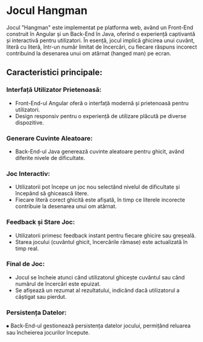 # Jocul Hangman

Jocul "Hangman" este implementat pe platforma web, având un Front-End construit în Angular și un Back-End în Java, oferind o experiență captivantă și interactivă pentru utilizatori. În esență, jocul implică ghicirea unui cuvânt, literă cu literă, într-un număr limitat de încercări, cu fiecare răspuns incorect contribuind la desenarea unui om atârnat (hanged man) pe ecran.

## Caracteristici principale:
### Interfață Utilizator Prietenoasă:
- Front-End-ul Angular oferă o interfață modernă și prietenoasă pentru utilizatori.
- Design responsiv pentru o experiență de utilizare plăcută pe diverse dispozitive.

### Generare Cuvinte Aleatoare:
- Back-End-ul Java generează cuvinte aleatoare pentru ghicit, având diferite nivele de dificultate.

### Joc Interactiv:
- Utilizatorii pot începe un joc nou selectând nivelul de dificultate și începând să ghicească litere.
- Fiecare literă corect ghicită este afișată, în timp ce literele incorecte contribuie la desenarea unui om atârnat.

### Feedback și Stare Joc:
- Utilizatorii primesc feedback instant pentru fiecare ghicire sau greșeală.
- Starea jocului (cuvântul ghicit, încercările rămase) este actualizată în timp real.

### Final de Joc:
- Jocul se încheie atunci când utilizatorul ghicește cuvântul sau când numărul de încercări este epuizat.
- Se afișează un rezumat al rezultatului, indicând dacă utilizatorul a câștigat sau pierdut.

### Persistența Datelor:

⦁	Back-End-ul gestionează persistența datelor jocului, permițând reluarea sau încheierea jocurilor începute.
